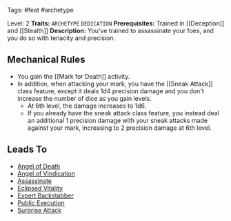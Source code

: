 Tags: #feat #archetype

Level: 2
**Traits:** `ARCHETYPE` `DEDICATION`
**Prerequisites:** Trained in [[Deception]] and [[Stealth]]
**Description:** You've trained to assassinate your foes, and you do so with tenacity and precision.

## Mechanical Rules

- You gain the [[Mark for Death]] activity.
- In addition, when attacking your mark, you have the [[Sneak Attack]] class feature, except it deals 1d4 precision damage and you don't increase the number of dice as you gain levels.
	- At 6th level, the damage increases to 1d6.
	- If you already have the sneak attack class feature, you instead deal an additional 1 precision damage with your sneak attacks made against your mark, increasing to 2 precision damage at 6th level.

## Leads To

- [Angel of Death](https://2e.aonprd.com/Feats.aspx?ID=6260)
- [Angel of Vindication](https://2e.aonprd.com/Feats.aspx?ID=3612)
- [Assassinate](https://2e.aonprd.com/Feats.aspx?ID=6261)
- [Eclipsed Vitality](https://2e.aonprd.com/Feats.aspx?ID=3613)
- [Expert Backstabber](https://2e.aonprd.com/Feats.aspx?ID=6258)
- [Public Execution](https://2e.aonprd.com/Feats.aspx?ID=4143)
- [Surprise Attack](https://2e.aonprd.com/Feats.aspx?ID=6259)
